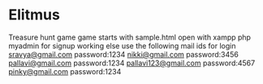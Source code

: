 # Elitmus
Treasure hunt game
game starts with sample.html
open with xampp php myadmin for signup working else use the following mail ids for login
sravya@gmail.com      password:1234
nikki@gmail.com       password:3456
pallavi@gmail.com     password:1234
pallavi123@gmail.com  password:4567
pinky@gmail.com       password:1234
